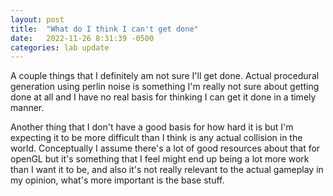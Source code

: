 ```yaml
---
layout: post
title:  "What do I think I can't get done"
date:   2022-11-26 8:31:39 -0500
categories: lab update
---
```


A couple things that I definitely am not sure I'll get done. Actual procedural generation
using perlin noise is something I'm really not sure about getting done at all and I have
no real basis for thinking I can get it done in a timely manner.

Another thing that I don't have a good basis for how hard it is but I'm
expecting it to be more difficult than I think is any actual collision in the world.
Conceptually I assume there's a lot of good resources about that for openGL but it's
something that I feel might end up being a lot more work than I want it to be, and also
it's not really relevant to the actual gameplay in my opinion, what's more important is the base stuff.
